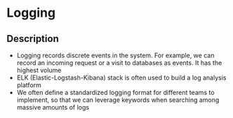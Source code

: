 # Logging

## Description

- Logging records discrete events in the system. For example, we can record an incoming request or a visit to databases as events. It has the highest volume
- ELK (Elastic-Logstash-Kibana) stack is often used to build a log analysis platform
- We often define a standardized logging format for different teams to implement, so that we can leverage keywords when searching among massive amounts of logs
